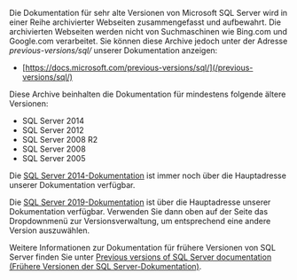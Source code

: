 Die Dokumentation für sehr alte Versionen von Microsoft SQL Server wird in einer Reihe archivierter Webseiten zusammengefasst und aufbewahrt. Die archivierten Webseiten werden nicht von Suchmaschinen wie Bing.com und Google.com verarbeitet. Sie können diese Archive jedoch unter der Adresse _previous-versions/sql/_ unserer Dokumentation anzeigen:

- [https://docs.microsoft.com/previous-versions/sql/](/previous-versions/sql/)

Diese Archive beinhalten die Dokumentation für mindestens folgende ältere Versionen:

- SQL Server 2014
- SQL Server 2012
- SQL Server 2008 R2
- SQL Server 2008
- SQL Server 2005

Die [SQL Server 2014-Dokumentation](/previous-versions/sql/2014/index?view=sql-server-2014&preserve-view=true) ist immer noch über die Hauptadresse unserer Dokumentation verfügbar.

<!--
FYI: In the following link syntax to SQL 2014 content, the two 'view' related parameters are entirely optional in this case. The reason is that 'sql/2014/' will never be a node for say SQL 2012 or SQL 2016 content URLs on Docs. Thus no distinction from 'view' values will ever be necessary.

[SQL Server 2014 documentation](/previous-versions/sql/2014/index?view=sql-server-2014&preserve-view=true) is still available on our main Docs address.
-->

Die [SQL Server 2019-Dokumentation](../../sql-server/index.yml?view=sql-server-ver15&preserve-view=true) ist über die Hauptadresse unserer Dokumentation verfügbar. Verwenden Sie dann oben auf der Seite das Dropdownmenü zur Versionsverwaltung, um entsprechend eine andere Version auszuwählen.

Weitere Informationen zur Dokumentation für frühere Versionen von SQL Server finden Sie unter [Previous versions of SQL Server documentation (Frühere Versionen der SQL Server-Dokumentation)](/previous-versions/sql/).